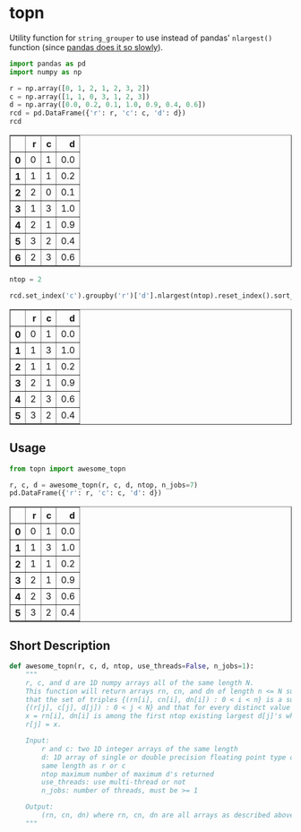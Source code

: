 # topn

Utility function for `string_grouper` to use instead of pandas' `nlargest()` function (since [pandas does it so slowly](https://pandas.pydata.org/pandas-docs/stable/reference/api/pandas.core.groupby.SeriesGroupBy.nlargest.html)).

```python
import pandas as pd
import numpy as np

r = np.array([0, 1, 2, 1, 2, 3, 2]) 
c = np.array([1, 1, 0, 3, 1, 2, 3]) 
d = np.array([0.0, 0.2, 0.1, 1.0, 0.9, 0.4, 0.6]) 
rcd = pd.DataFrame({'r': r, 'c': c, 'd': d})
rcd
```




<div>
<table border="1" class="dataframe">
  <thead>
    <tr style="text-align: right;">
      <th></th>
      <th>r</th>
      <th>c</th>
      <th>d</th>
    </tr>
  </thead>
  <tbody>
    <tr>
      <th>0</th>
      <td>0</td>
      <td>1</td>
      <td>0.0</td>
    </tr>
    <tr>
      <th>1</th>
      <td>1</td>
      <td>1</td>
      <td>0.2</td>
    </tr>
    <tr>
      <th>2</th>
      <td>2</td>
      <td>0</td>
      <td>0.1</td>
    </tr>
    <tr>
      <th>3</th>
      <td>1</td>
      <td>3</td>
      <td>1.0</td>
    </tr>
    <tr>
      <th>4</th>
      <td>2</td>
      <td>1</td>
      <td>0.9</td>
    </tr>
    <tr>
      <th>5</th>
      <td>3</td>
      <td>2</td>
      <td>0.4</td>
    </tr>
    <tr>
      <th>6</th>
      <td>2</td>
      <td>3</td>
      <td>0.6</td>
    </tr>
  </tbody>
</table>
</div>




```python
ntop = 2
```


```python
rcd.set_index('c').groupby('r')['d'].nlargest(ntop).reset_index().sort_values(['r', 'd'], ascending = [True, False])
```




<div>
<table border="1" class="dataframe">
  <thead>
    <tr style="text-align: right;">
      <th></th>
      <th>r</th>
      <th>c</th>
      <th>d</th>
    </tr>
  </thead>
  <tbody>
    <tr>
      <th>0</th>
      <td>0</td>
      <td>1</td>
      <td>0.0</td>
    </tr>
    <tr>
      <th>1</th>
      <td>1</td>
      <td>3</td>
      <td>1.0</td>
    </tr>
    <tr>
      <th>2</th>
      <td>1</td>
      <td>1</td>
      <td>0.2</td>
    </tr>
    <tr>
      <th>3</th>
      <td>2</td>
      <td>1</td>
      <td>0.9</td>
    </tr>
    <tr>
      <th>4</th>
      <td>2</td>
      <td>3</td>
      <td>0.6</td>
    </tr>
    <tr>
      <th>5</th>
      <td>3</td>
      <td>2</td>
      <td>0.4</td>
    </tr>
  </tbody>
</table>
</div>



## Usage
```python
from topn import awesome_topn

r, c, d = awesome_topn(r, c, d, ntop, n_jobs=7)
pd.DataFrame({'r': r, 'c': c, 'd': d})
```




<div>
<table border="1" class="dataframe">
  <thead>
    <tr style="text-align: right;">
      <th></th>
      <th>r</th>
      <th>c</th>
      <th>d</th>
    </tr>
  </thead>
  <tbody>
    <tr>
      <th>0</th>
      <td>0</td>
      <td>1</td>
      <td>0.0</td>
    </tr>
    <tr>
      <th>1</th>
      <td>1</td>
      <td>3</td>
      <td>1.0</td>
    </tr>
    <tr>
      <th>2</th>
      <td>1</td>
      <td>1</td>
      <td>0.2</td>
    </tr>
    <tr>
      <th>3</th>
      <td>2</td>
      <td>1</td>
      <td>0.9</td>
    </tr>
    <tr>
      <th>4</th>
      <td>2</td>
      <td>3</td>
      <td>0.6</td>
    </tr>
    <tr>
      <th>5</th>
      <td>3</td>
      <td>2</td>
      <td>0.4</td>
    </tr>
  </tbody>
</table>
</div>

## Short Description

```python
def awesome_topn(r, c, d, ntop, use_threads=False, n_jobs=1):
    """
    r, c, and d are 1D numpy arrays all of the same length N. 
    This function will return arrays rn, cn, and dn of length n <= N such
    that the set of triples {(rn[i], cn[i], dn[i]) : 0 < i < n} is a subset of 
    {(r[j], c[j], d[j]) : 0 < j < N} and that for every distinct value 
    x = rn[i], dn[i] is among the first ntop existing largest d[j]'s whose 
    r[j] = x.

    Input:
        r and c: two 1D integer arrays of the same length
        d: 1D array of single or double precision floating point type of the
        same length as r or c
        ntop maximum number of maximum d's returned
        use_threads: use multi-thread or not
        n_jobs: number of threads, must be >= 1

    Output:
        (rn, cn, dn) where rn, cn, dn are all arrays as described above.
    """
```